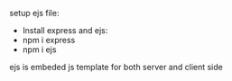 
setup ejs file:
- Install express and ejs:
 - npm i express
 - npm i ejs

ejs is embeded js template for both server and client side